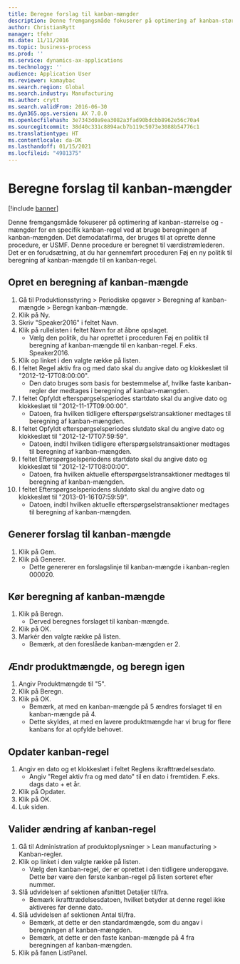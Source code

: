 ```yaml
---
title: Beregne forslag til kanban-mængder
description: Denne fremgangsmåde fokuserer på optimering af kanban-størrelse og -mængder for en specifik kanban-regel ved at bruge beregningen af kanban-mængden.
author: ChristianRytt
manager: tfehr
ms.date: 11/11/2016
ms.topic: business-process
ms.prod: ''
ms.service: dynamics-ax-applications
ms.technology: ''
audience: Application User
ms.reviewer: kamaybac
ms.search.region: Global
ms.search.industry: Manufacturing
ms.author: crytt
ms.search.validFrom: 2016-06-30
ms.dyn365.ops.version: AX 7.0.0
ms.openlocfilehash: 3e7343d0a9ea3082a3fad90bdcbb8962e56c70a4
ms.sourcegitcommit: 38d40c331c8894acb7b119c5073e3088b54776c1
ms.translationtype: HT
ms.contentlocale: da-DK
ms.lasthandoff: 01/15/2021
ms.locfileid: "4981375"
---
```

# <a name="calculate-kanban-quantity-suggestions"></a>Beregne forslag til kanban-mængder

[!include [banner](../../includes/banner.md)]

Denne fremgangsmåde fokuserer på optimering af kanban-størrelse og -mængder for en specifik kanban-regel ved at bruge beregningen af kanban-mængden. Det demodatafirma, der bruges til at oprette denne procedure, er USMF. Denne procedure er beregnet til værdistrømlederen. Det er en forudsætning, at du har gennemført proceduren Føj en ny politik til beregning af kanban-mængde til en kanban-regel.


## <a name="create-a-kanban-quantity-calculation"></a>Opret en beregning af kanban-mængde
1. Gå til Produktionsstyring > Periodiske opgaver > Beregning af kanban-mængde > Beregn kanban-mængde.
2. Klik på Ny.
3. Skriv "Speaker2016" i feltet Navn.
4. Klik på rullelisten i feltet Navn for at åbne opslaget.
    * Vælg den politik, du har oprettet i proceduren Føj en politik til beregning af kanban-mængde til en kanban-regel. F.eks. Speaker2016.  
5. Klik op linket i den valgte række på listen.
6. I feltet Regel aktiv fra og med dato skal du angive dato og klokkeslæt til "2012-12-17T08:00:00".
    * Den dato bruges som basis for bestemmelse af, hvilke faste kanban-regler der medtages i beregning af kanban-mængden.  
7. I feltet Opfyldt efterspørgselsperiodes startdato skal du angive dato og klokkeslæt til "2012-11-17T09:00:00".
    * Datoen, fra hvilken tidligere efterspørgselstransaktioner medtages til beregning af kanban-mængden.  
8. I feltet Opfyldt efterspørgselsperiodes slutdato skal du angive dato og klokkeslæt til "2012-12-17T07:59:59".
    * Datoen, indtil hvilken tidligere efterspørgselstransaktioner medtages til beregning af kanban-mængden.  
9. I feltet Efterspørgselsperiodens startdato skal du angive dato og klokkeslæt til "2012-12-17T08:00:00".
    * Datoen, fra hvilken aktuelle efterspørgselstransaktioner medtages til beregning af kanban-mængden.  
10. I feltet Efterspørgselsperiodens slutdato skal du angive dato og klokkeslæt til "2013-01-16T07:59:59".
    * Datoen, indtil hvilken aktuelle efterspørgselstransaktioner medtages til beregning af kanban-mængden.  

## <a name="generate-kanban-quantity-proposal"></a>Generer forslag til kanban-mængde
1. Klik på Gem.
2. Klik på Generer.
    * Dette genererer en forslagslinje til kanban-mængde i kanban-reglen 000020.  

## <a name="run-kanban-quantity-calculation"></a>Kør beregning af kanban-mængde
1. Klik på Beregn.
    * Derved beregnes forslaget til kanban-mængde.  
2. Klik på OK.
3. Markér den valgte række på listen.
    * Bemærk, at den foreslåede kanban-mængden er 2.  

## <a name="change-product-quantity-and-calculate-again"></a>Ændr produktmængde, og beregn igen
1. Angiv Produktmængde til "5".
2. Klik på Beregn.
3. Klik på OK.
    * Bemærk, at med en kanban-mængde på 5 ændres forslaget til en kanban-mængde på 4.  
    * Dette skyldes, at med en lavere produktmængde har vi brug for flere kanbans for at opfylde behovet.  

## <a name="update-kanban-rule"></a>Opdater kanban-regel
1. Angiv en dato og et klokkeslæt i feltet Reglens ikrafttrædelsesdato.
    * Angiv "Regel aktiv fra og med dato" til en dato i fremtiden. F.eks. dags dato + et år.  
2. Klik på Opdater.
3. Klik på OK.
4. Luk siden.

## <a name="validate-change-on-kanban-rule"></a>Valider ændring af kanban-regel
1. Gå til Administration af produktoplysninger > Lean manufacturing > Kanban-regler.
2. Klik op linket i den valgte række på listen.
    * Vælg den kanban-regel, der er oprettet i den tidligere underopgave. Dette bør være den første kanban-regel på listen sorteret efter nummer.  
3. Slå udvidelsen af sektionen afsnittet Detaljer til/fra.
    * Bemærk ikrafttrædelsesdatoen, hvilket betyder at denne regel ikke aktiveres før denne dato.  
4. Slå udvidelsen af sektionen Antal til/fra.
    * Bemærk, at dette er den standardmængde, som du angav i beregningen af kanban-mængden.  
    * Bemærk, at dette er den faste kanban-mængde på 4 fra beregningen af kanban-mængden.  
5. Klik på fanen ListPanel.

